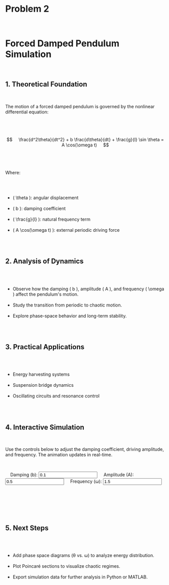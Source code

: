 # Problem 2
<!DOCTYPE html>
<html lang="en">
<head>
  <meta charset="UTF-8">
  <title>Forced Damped Pendulum Simulation</title>
  <style>
    body {
      background: #111; /* Koyu arka plan */
      color: #ddd; /* Genel metin için açık gri */
      font-family: sans-serif;
      line-height: 1.6;
      max-width: 800px;
      margin: auto;
      padding: 30px;
    }
    h1, h2 {
      color:#eee; /* Başlıklar için daha açık bir renk, örneğin açık gri */
    }
    canvas {
      background: #222;
      border: 1px solid #555;
      display: block;
      margin: 20px auto;
    }
    .controls {
      margin-top: 20px;
      text-align: left;
    }
    label {
      margin: 0 10px;
    }
    input {
      width: 60px;
    }
  </style>
</head>
<body>
  <h1>Forced Damped Pendulum Simulation</h1>

  <h2>1. Theoretical Foundation</h2>
  <p>The motion of a forced damped pendulum is governed by the nonlinear differential equation:</p>
  <p>
    $$
    \frac{d^2\theta}{dt^2} + b \frac{d\theta}{dt} + \frac{g}{l} \sin \theta = A \cos(\omega t)
    $$
  </p>
  <p>Where:</p>
  <ul>
    <li>\( \theta \): angular displacement</li>
    <li>\( b \): damping coefficient</li>
    <li>\( \frac{g}{l} \): natural frequency term</li>
    <li>\( A \cos(\omega t) \): external periodic driving force</li>
  </ul>

  <h2>2. Analysis of Dynamics</h2>
  <ul>
    <li>Observe how the damping \( b \), amplitude \( A \), and frequency \( \omega \) affect the pendulum's motion.</li>
    <li>Study the transition from periodic to chaotic motion.</li>
    <li>Explore phase-space behavior and long-term stability.</li>
  </ul>

  <h2>3. Practical Applications</h2>
  <ul>
    <li>Energy harvesting systems</li>
    <li>Suspension bridge dynamics</li>
    <li>Oscillating circuits and resonance control</li>
  </ul>

  <h2>4. Interactive Simulation</h2>
  <p>Use the controls below to adjust the damping coefficient, driving amplitude, and frequency. The animation updates in real-time.</p>

  <div class="controls">
    <label>Damping (b): <input id="damping" type="number" step="0.01" value="0.1"></label>
    <label>Amplitude (A): <input id="amplitude" type="number" step="0.1" value="0.5"></label>
    <label>Frequency (ω): <input id="omega" type="number" step="0.1" value="1.5"></label>
  </div>

  <canvas id="canvas" width="600" height="400"></canvas>

  <script>
    const canvas = document.getElementById("canvas");
    const ctx = canvas.getContext("2d");

    const l = 150;           // Length of pendulum (pixels)
    const g = 9.81;          // Gravitational constant
    let theta = Math.PI / 3; // Initial angle
    let omega = 0;           // Angular velocity
    let time = 0;
    const dt = 0.02;

    function getParams() {
      return {
        b: parseFloat(document.getElementById("damping").value),
        A: parseFloat(document.getElementById("amplitude").value),
        w: parseFloat(document.getElementById("omega").value)
      };
    }

    function drawPendulum(x, y) {
      ctx.clearRect(0, 0, canvas.width, canvas.height);

      // Draw pendulum rod
      ctx.beginPath();
      ctx.moveTo(canvas.width / 2, 100);
      ctx.lineTo(canvas.width / 2 + x, 100 + y);
      ctx.strokeStyle = "#88f";
      ctx.lineWidth = 3;
      ctx.stroke();

      // Draw pendulum bob
      ctx.beginPath();
      ctx.arc(canvas.width / 2 + x, 100 + y, 15, 0, 2 * Math.PI);
      ctx.fillStyle = "#ffcc00";
      ctx.fill();
    }

    function update() {
      const { b, A, w } = getParams();

      // θ'' + b θ' + (g/l) sin(θ) = A cos(ωt)
      const alpha = -b * omega - (g / l) * Math.sin(theta) + A * Math.cos(w * time);
      omega += alpha * dt;
      theta += omega * dt;
      time += dt;

      const x = l * Math.sin(theta);
      const y = l * Math.cos(theta);

      drawPendulum(x, y);
      requestAnimationFrame(update);
    }

    update();
  </script>

  <h2>5. Next Steps</h2>
  <ul>
    <li>Add phase space diagrams (θ vs. ω) to analyze energy distribution.</li>
    <li>Plot Poincaré sections to visualize chaotic regimes.</li>
    <li>Export simulation data for further analysis in Python or MATLAB.</li>
  </ul>
</body>
</html>